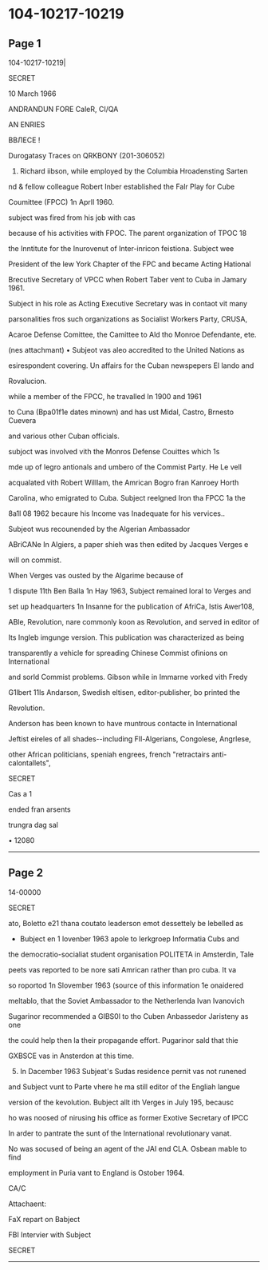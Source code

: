 # 104-10217-10219

## Page 1

104-10217-10219|

SECRET

10 March 1966

ANDRANDUN FORE CaleR, CI/QA

AN ENRIES

ВВЛЕСЕ !

Durogatasy Traces on QRKBONY (201-306052)

1. Richard iibson, while employed by the Columbia Hroadensting Sarten

nd & fellow colleague Robert Inber established the Falr Play for Cube

Coumittee (FPCC) 1n AprIl 1960.

subject was fired from his job with cas

because of his activities with FPOC. The parent organization of TPOC 18

the Inntitute for the Inurovenut of Inter-inricon feistiona. Subject wee

President of the lew York Chapter of the FPC and became Acting Hational

Brecutive Secretary of VPCC when Robert Taber vent to Cuba in Jamary 1961.

Subject in his role as Acting Executive Secretary was in contaot vit many

parsonalities fros such organizations as Socialist Workers Party, CRUSA,

Acaroe Defense Comittee, the Camittee to Ald tho Monroe Defendante, ete.

(nes attachmant) • Subjeot vas aleo accredited to the United Nations as

esirespondent covering. Un affairs for the Cuban newspepers El lando and

Rovalucion.

while a member of the FPCC, he travalled In 1900 and 1961

to Cuna (Bpa01f1e dates minown) and has ust Midal, Castro, Brnesto Cuevera

and various other Cuban officials.

subjoct was involved vith the Monros Defense Couittes which 1s

mde up of legro antionals and umbero of the Commist Party. He Le vell

acqualated vith Robert Willlam, the Amrican Bogro fran Kanroey Horth

Carolina, who emigrated to Cuba. Subject reelgned Iron tha FPCC 1a the

8a1l 08 1962 becaure his Income vas Inadequate for his vervices..

Subjeot wus recounended by the Algerian Ambassador

ABriCANe In Algiers, a paper shieh was then edited by Jacques Verges e

will on commist.

When Verges vas ousted by the Algarime because of

1 dispute 11th Ben Balla 1n Hay 1963, Subject remained loral to Verges and

set up headquarters 1n Insanne for the publication of AfriCa, Istis Awer108,

ABle, Revolution, nare commonly koon as Revolution, and served in editor of

Its Ingleb imgunge version. This publication was characterized as being

transparently a vehicle for spreading Chinese Commist ofinions on International

and sorld Commist problems. Gibson while in Immarne vorked vith Fredy

G1lbert 11ls Andarson, Swedish eltisen, editor-publisher, bo printed the

Revolution.

Anderson has been known to have muntrous contacte in International

Jeftist eireles of all shades--including FIl-Algerians, Congolese, Angrlese,

other African politicians, speniah engrees, french "retractairs anti-calontallets",

SECRET

Cas a 1

ended fran arsents

trungra dag sal

• 12080

---

## Page 2

14-00000

SECRET

ato, Boletto e21 thana coutato leaderson emot dessettely be lebelled as

* Bubject en 1 lovenber 1963 apole to lerkgroep Informatia Cubs and

the democratio-socialiat student organisation POLITETA in Amsterdin, Tale

peets vas reported to be nore sati Amrican rather than pro cuba. It va

so roportod 1n Slovember 1963 (source of this information 1e onaidered

meltablo, that the Soviet Ambassador to the Netherlenda Ivan Ivanovich

Sugarinor recommended a GIBS0l to tho Cuben Anbassedor Jaristeny as one

the could help then la their propagande effort. Pugarinor sald that thie

GXBSCE vas in Ansterdon at this time.

5. In Dacember 1963 Subjeat's Sudas residence pernit vas not runened

and Subject vunt to Parte vhere he ma still editor of the Engliah langue

version of the kevolution. Bubject allt ith Verges in July 195, becausc

ho was noosed of nirusing his office as former Exotive Secretary of IPCC

In arder to pantrate the sunt of the International revolutionary vanat.

No was socused of being an agent of the JAI end CLA. Osbean mable to find

employment in Puria vant to England is Ostober 1964.

CA/C

Attachaent:

FaX repart on Babject

FBI Intervier with Subject

SECRET

---

